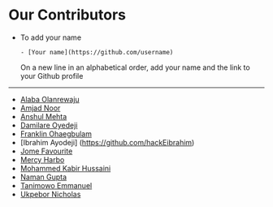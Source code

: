 # Our Contributors

<!-- Eligibility -->
<!-- Been a member of the community -->

- To add your name

  ```- [Your name](https://github.com/username)```
  
  On a new line in an alphabetical order, add your name and the link to your Github profile
 _________________________________________________________________________________________
  
  <!-- Starting -->
 - [Alaba Olanrewaju](https://github.com/chryzcodez)
 - [Amjad Noor](https://github.com/AmjadNoor)
 - [Anshul Mehta](https://github.com/Anshul7sp1)
 - [Damilare Oyedeji](https://github.com/fuglydami)
 - [Franklin Ohaegbulam](https://github.com/frankiefab100)
 - [Ibrahim Ayodeji] (https://github.com/hackEibrahim)
 - [Jome Favourite](https://github.com/jomefavourite)
 - [Mercy Harbo](https://github.com/mercyharbo)
 - [Mohammed Kabir Hussaini](https://github.com/lekandev)
 - [Naman Gupta](https://github.com/namangupta1399)
 - [Tanimowo Emmanuel](https://github.com/Mannuel25)
 - [Ukpebor Nicholas](https://github.com/Ukpebor)


  <!-- end -->

